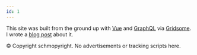 ```yaml
---
id: 1
---
```


This site was built from the ground up with [Vue](https://vuejs.org/) and [GraphQL](https://graphql.org/) via [Gridsome](https://gridsome.org/). I wrote a [blog post](./blog/gridsome) about it.

© Copyright schmopyright. No advertisements or tracking scripts here.